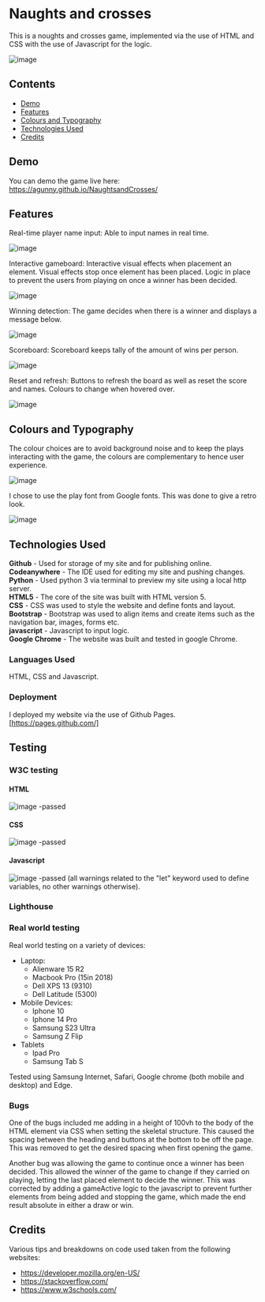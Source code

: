 # Naughts and crosses

This is a noughts and crosses game, implemented via the use of HTML and CSS with the use of Javascript for the logic. 

![image](https://github.com/agunny/NaughtsandCrosses/assets/133648178/4080d36a-0aeb-411b-8824-56b87b06219f)

## Contents

* [Demo](#demo)
* [Features](#features)
* [Colours and Typography](#colors)
* [Technologies Used](#tech)
* [Credits](#Credits)

## <a id="demo"></a>**Demo**

You can demo the game live here: https://agunny.github.io/NaughtsandCrosses/

## <a id="features"></a>Features

Real-time player name input: Able to input names in real time.

![image](https://github.com/agunny/NaughtsandCrosses/assets/133648178/11142b35-e623-4a2a-a1a8-487b0262365c)

Interactive gameboard: Interactive visual effects when placement an element. Visual effects stop once element has been placed. Logic in place to prevent the users from playing on once a winner has been decided.

![image](https://github.com/agunny/NaughtsandCrosses/assets/133648178/b22b8510-5a28-47ef-a910-fa9d0e07fb3a)

Winning detection: The game decides when there is a winner and displays a message below. 

![image](https://github.com/agunny/NaughtsandCrosses/assets/133648178/28646435-67e4-4154-a260-0c79074f6da5)

Scoreboard: Scoreboard keeps tally of the amount of wins per person.

![image](https://github.com/agunny/NaughtsandCrosses/assets/133648178/53368b92-8f18-4c5f-84c2-7a7c0939cc2c)

Reset and refresh: Buttons to refresh the board as well as reset the score and names. Colours to change when hovered over.

![image](https://github.com/agunny/NaughtsandCrosses/assets/133648178/043e6347-18b4-4d92-82da-4cddc20d861c)


## <a id="colors"></a>**Colours and Typography**

The colour choices are to avoid background noise and to keep the plays interacting with the game, the colours are complementary to hence user experience.

![image](https://github.com/agunny/NaughtsandCrosses/assets/133648178/eb63bb6e-1f21-4a34-b851-7b182f1bf330)

I chose to use the play font from Google fonts. This was done to give a retro look.

![image](https://github.com/agunny/NaughtsandCrosses/assets/133648178/26b85fd1-38df-4947-a5f9-534c4d1a8a5d)


## <a id="tech"></a>Technologies Used

**Github** - Used for storage of my site and for publishing online.\
**Codeanywhere** - The IDE used for editing my site and pushing changes.\
**Python** - Used python 3 via terminal to preview my site using a local http server.\
**HTML5** - The core of the site was built with HTML version 5.\
**CSS** - CSS was used to style the website and define fonts and layout.\
**Bootstrap** - Bootstrap was used to align items and create items such as the navigation bar, images, forms etc.\
**javascript** - Javascript to input logic.\
**Google Chrome** - The website was built and tested in google Chrome.

### Languages Used

HTML, CSS and Javascript.

### Deployment

I deployed my website via the use of Github Pages. [https://pages.github.com/]

## Testing

### W3C testing

#### HTML

![image](https://github.com/agunny/NaughtsandCrosses/assets/133648178/724ede80-de54-44c0-a4c8-2117da30d306)
-passed

#### CSS

![image](https://github.com/agunny/NaughtsandCrosses/assets/133648178/1ae9a1a7-5db9-4606-8521-87237b0f7b63)
-passed

#### Javascript

![image](https://github.com/agunny/NaughtsandCrosses/assets/133648178/68c1bfad-720e-4d70-be6e-d8514dcc8934)
-passed (all warnings related to the "let" keyword used to define variables, no other warnings otherwise).

### Lighthouse



### Real world testing

Real world testing on a variety of devices:

* Laptop:
  * Alienware 15 R2
  * Macbook Pro (15in 2018)
  * Dell XPS 13 (9310)
  * Dell Latitude (5300)
* Mobile Devices:
  * Iphone 10
  * Iphone 14 Pro
  * Samsung S23 Ultra
  * Samsung Z Flip
* Tablets
  * Ipad Pro
  * Samsung Tab S

Tested using Samsung Internet, Safari, Google chrome (both mobile and desktop) and Edge.

### Bugs

One of the bugs included me adding in a height of 100vh to the body of the HTML element via CSS when setting the skeletal structure. This caused the spacing between the heading and buttons at the bottom to be off the page. This was removed to get the desired spacing when first opening the game. 

Another bug was allowing the game to continue once a winner has been decided. This allowed the winner of the game to change if they carried on playing, letting the last placed element to decide the winner. This was corrected by adding a gameActive logic to the javascript to prevent further elements from being added and stopping the game, which made the end result absolute in either a draw or win.

## <a id="credits"></a>Credits

Various tips and breakdowns on code used taken from the following websites:

* <https://developer.mozilla.org/en-US/>
* <https://stackoverflow.com/>
* <https://www.w3schools.com/>
